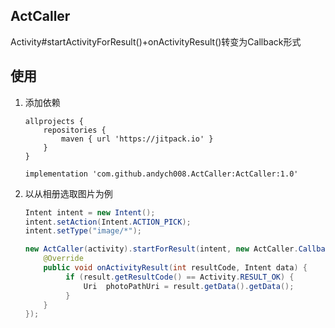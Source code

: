 ## ActCaller
Activity#startActivityForResult()+onActivityResult()转变为Callback形式


## 使用

1. 添加依赖

    ```
    allprojects {
        repositories {
            maven { url 'https://jitpack.io' }
        }
    }

    implementation 'com.github.andych008.ActCaller:ActCaller:1.0'
    ```

1. 以从相册选取图片为例

    ```java
    Intent intent = new Intent();
    intent.setAction(Intent.ACTION_PICK);
    intent.setType("image/*");
    
    new ActCaller(activity).startForResult(intent, new ActCaller.Callback() {
        @Override
        public void onActivityResult(int resultCode, Intent data) {
             if (result.getResultCode() == Activity.RESULT_OK) {
                 Uri  photoPathUri = result.getData().getData();
             }
        }
    });
    ```

    










```

```